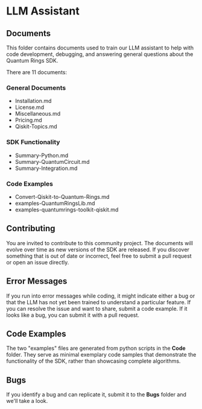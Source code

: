 # LLM Assistant

## Documents
This folder contains documents used to train our LLM assistant to help with code development, debugging, and answering general questions about the Quantum Rings SDK.

There are 11 documents:
### General Documents
* Installation.md
* License.md
* Miscellaneous.md
* Pricing.md
* Qiskit-Topics.md

### SDK Functionality
* Summary-Python.md
* Summary-QuantumCircuit.md
* Summary-Integration.md

### Code Examples
* Convert-Qiskit-to-Quantum-Rings.md
* examples-QuantumRingsLib.md
* examples-quantumrings-toolkit-qiskit.md

## Contributing
You are invited to contribute to this community project. The documents will evolve over time as new versions of the SDK are released. If you discover something that is out of date or incorrect, feel free to submit a pull request or open an issue directly.

## Error Messages
If you run into error messages while coding, it might indicate either a bug or that the LLM has not yet been trained to understand a particular feature. If you can resolve the issue and want to share, submit a code example.  If it looks like a bug, you can submit it with a pull request.

## Code Examples
The two "examples" files are generated from python scripts in the **Code** folder. They serve as minimal exemplary code samples that demonstrate the functionality of the SDK, rather than showcasing complete algorithms.

## Bugs
If you identify a bug and can replicate it, submit it to the **Bugs** folder and we'll take a look.
